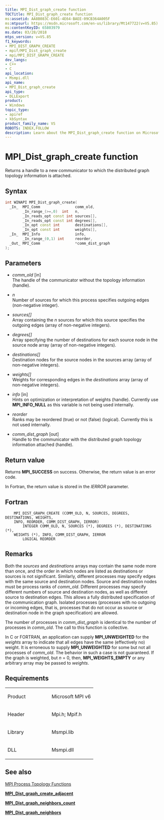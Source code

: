 ```yaml
---
title: MPI_Dist_graph_create function
TOCTitle: MPI_Dist_graph_create function
ms:assetid: AA8B083C-E601-4E64-BAEE-09CB364A005F
ms:mtpsurl: https://msdn.microsoft.com/en-us/library/Mt147722(v=VS.85)
ms:contentKeyID: 65803979
ms.date: 03/28/2018
mtps_version: v=VS.85
f1_keywords:
- MPI_DIST_GRAPH_CREATE
- mpif/MPI_Dist_graph_create
- mpi/MPI_DIST_GRAPH_CREATE
dev_langs:
- C++
- C
api_location:
- Msmpi.dll
api_name:
- MPI_Dist_graph_create
api_type:
- DLLExport
product:
- Windows
topic_type:
- apiref
- kbSyntax
product_family_name: VS
ROBOTS: INDEX,FOLLOW
description: Learn about the MPI_Dist_graph_create function on Microsoft MPI. Understand its syntax, parameters, return value, and usage in C and Fortran.
---
```


# MPI\_Dist\_graph\_create function

Returns a handle to a new communicator to which the distributed graph topology information is attached.

## Syntax

``` c++
int WINAPI MPI_Dist_graph_create(
  _In_  MPI_Comm                comm_old,
        _In_range_(>=,0)  int   n,
        _In_reads_opt const int sources[],
        _In_reads_opt const int degrees[],
        _In_opt const int       destinations[],
        _In_opt const int       weights[],
  _In_  MPI_Info                info,
        _In_range_(0,1) int     reorder,
  _Out_ MPI_Comm                *comm_dist_graph
);
```

## Parameters

  - *comm\_old* \[in\]  
    The handle of the communicator without the topology information (handle).

  - *n*  
    Number of sources for which this process specifies outgoing edges (non-negative integer).

  - *sources\[\]*  
    Array containing the *n* sources for which this source specifies the outgoing edges (array of non-negative integers).

  - *degrees\[\]*  
    Array specifying the number of destinations for each source node in the source node array (array of non-negative integers).

  - *destinations\[\]*  
    Destination nodes for the source nodes in the sources array (array of non-negative integers).

  - *weights\[\]*  
    Weights for corresponding edges in the *destinations* array (array of non-negative integers).

  - *info* \[in\]  
    Hints on optimization or interpretation of weights (handle). Currently use **MPI\_INFO\_NULL** as this variable is not being used internally.

  - *reorder*  
    Ranks may be reordered (true) or not (false) (logical). Currently this is not used internally.

  - *comm\_dist\_graph* \[out\]  
    Handle to the communicator with the distributed graph topology information attached (handle).

## Return value

Returns **MPI\_SUCCESS** on success. Otherwise, the return value is an error code.

In Fortran, the return value is stored in the *IERROR* parameter.

## Fortran

``` FORTRAN
    MPI_DIST_GRAPH_CREATE (COMM_OLD, N, SOURCES, DEGREES, DESTINATIONS, WEIGHTS,
    INFO, REORDER, COMM_DIST_GRAPH, IERROR)
        INTEGER COMM_OLD, N, SOURCES (*), DEGREES (*), DESTINATIONS (*),
    WEIGHTS (*), INFO, COMM_DIST_GRAPH, IERROR
        LOGICAL REORDER
```

## Remarks

Both the *sources* and *destinations* arrays may contain the same node more than once, and the order in which nodes are listed as destinations or sources is not significant. Similarly, different processes may specify edges with the same source and destination nodes. Source and destination nodes must be process ranks of *comm\_old*. Different processes may specify different numbers of source and destination nodes, as well as different source to destination edges. This allows a fully distributed specification of the communication graph. Isolated processes (processes with no outgoing or incoming edges, that is, processes that do not occur as source or destination node in the graph specification) are allowed.

The number of processes in *comm\_dist\_graph* is identical to the number of processes in *comm\_old*. The call to this function is collective.

In C or FORTRAN, an application can supply **MPI\_UNWEIGHTED** for the *weights* array to indicate that all edges have the same (effectively no) weight. It is erroneous to supply **MPI\_UNWEIGHTED** for some but not all processes of *comm\_old*. The behavior in such a case is not guaranteed. If the graph is weighted, but *n* = 0, then, **MPI\_WEIGHTS\_EMPTY** or any arbitrary array may be passed to *weights*.

## Requirements

<table>
<colgroup>
<col style="width: 50%" />
<col style="width: 50%" />
</colgroup>
<tbody>
<tr class="odd">
<td><p>Product</p></td>
<td><p>Microsoft MPI v6</p></td>
</tr>
<tr class="even">
<td><p>Header</p></td>
<td>Mpi.h;
Mpif.h</td>
</tr>
<tr class="odd">
<td><p>Library</p></td>
<td>Msmpi.lib</td>
</tr>
<tr class="even">
<td><p>DLL</p></td>
<td>Msmpi.dll</td>
</tr>
</tbody>
</table>


## See also

[MPI Process Topology Functions](mpi-process-topology-functions.md)

[**MPI\_Dist\_graph\_create\_adjacent**](mpi-dist-graph-create-adjacent-function.md)

[**MPI\_Dist\_graph\_neighbors\_count**](mpi-dist-graph-neighbors-count-function.md)

[**MPI\_Dist\_graph\_neighbors**](mpi-dist-graph-neighbors-function.md)

